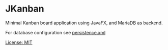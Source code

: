 # JKanban

Minimal Kanban board application using JavaFX, and MariaDB as backend.

For database configuration see [persistence.xml](src/main/resources/META-INF/persistence.xml)

[License: MIT](LICENSE.txt)
